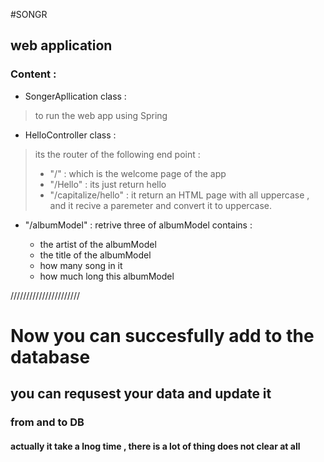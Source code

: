#SONGR
## web application 
### Content :
* SongerApllication class :
> to run the web app using Spring 
> 
* HelloController class :
> its the router of the following end point :
>   * "/" : which is the welcome page of the app
>   * "/Hello" : its just return hello 
>   * "/capitalize/hello" : it return an HTML page with all uppercase , and it recive a paremeter and convert it to uppercase.

  * "/albumModel" : retrive three of albumModel contains :

    * the artist of the albumModel
    * the title of the albumModel
    * how many song in it
    * how much long this albumModel
    
//////////////////////
# Now you can succesfully add to the database 
## you can requsest your data and update it
### from and to DB 
#### actually it take a lnog time , there is a lot of thing does not clear at all